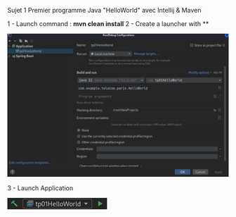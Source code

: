 Sujet 1  Premier programme Java "HelloWorld" avec Intellij & Maven

1 - Launch command : **mvn clean install**
2 - Create a launcher with **

![img_1.png](img_1.png)

3 - Launch Application

![img.png](img.png)